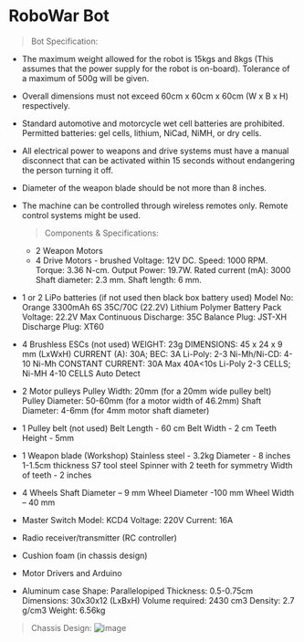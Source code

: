 # 	RoboWar Bot

> Bot Specification:

- The maximum weight allowed for the robot is 15kgs and 8kgs (This assumes that the power supply for the robot is on-board). Tolerance of a maximum of 500g will be given.
- Overall dimensions must not exceed 60cm x 60cm x 60cm (W x B x H) respectively.
- Standard automotive and motorcycle wet cell batteries are prohibited. Permitted batteries: gel cells, lithium, NiCad, NiMH, or dry cells.
- All electrical power to weapons and drive systems must have a manual disconnect that can be activated within 15 seconds without endangering the person turning it off.
- Diameter of the weapon blade should be not more than 8 inches.
- The machine can be controlled through wireless remotes only. Remote control systems might be used.



  > Components & Specifications:
  - 2 Weapon Motors 
  - 4 Drive Motors - brushed 
    Voltage: 12V DC.
    Speed: 1000 RPM.
    Torque: 3.36 N-cm.
    Output Power: 19.7W.
    Rated current (mA): 3000
    Shaft diameter: 2.3 mm.
    Shaft length: 6 mm.

 - 1 or 2 LiPo batteries (if not used then black box battery used)
    Model No: Orange 3300mAh 6S 35C/70C (22.2V) Lithium Polymer Battery Pack
    Voltage: 22.2V
    Max Continuous Discharge: 35C
    Balance Plug: JST-XH
    Discharge Plug: XT60

  - 4 Brushless ESCs (not used)
    WEIGHT: 23g
    DIMENSIONS: 45 x 24 x 9 mm (LxWxH)
    CURRENT (A): 30A; BEC: 3A
    Li-Poly: 2-3
    Ni-Mh/Ni-CD: 4-10 Ni-Mh
    CONSTANT CURRENT: 30A Max 40A<10s
    Li-Poly 2-3 CELLS; Ni-MH 4-10 CELLS Auto Detect

  - 2 Motor pulleys 
    Pulley Width: 
            20mm (for a 20mm wide pulley belt)
    Pulley Diameter: 
            50-60mm (for a motor width of 46.2mm)
    Shaft Diameter: 
            4-6mm (for 4mm motor shaft diameter)
       
   - 1 Pulley belt (not used)
    Belt Length - 60 cm
    Belt Width - 2 cm
    Teeth Height - 5mm
   
  - 1 Weapon blade (Workshop)
    Stainless steel - 3.2kg
    Diameter - 8 inches
    1-1.5cm thickness
    S7 tool steel
    Spinner with 2 teeth for symmetry
    Width of teeth - 2 inches

  - 4 Wheels
    Shaft Diameter – 9 mm
    Wheel Diameter -100 mm
    Wheel Width – 40 mm

  - Master Switch
    Model: KCD4
    Voltage: 220V
    Current: 16A

  - Radio receiver/transmitter (RC controller)
  - Cushion foam (in chassis design) 
  - Motor Drivers and Arduino
  - Aluminum case
    Shape: Parallelopiped
    Thickness: 0.5-0.75cm
    Dimensions: 30x30x12 (LxBxH)
    Volume required: 2430 cm3
    Density: 2.7 g/cm3
    Weight: 6.56kg
    
  > Chassis Design:
    ![image](https://user-images.githubusercontent.com/105040967/209374772-2be91d63-fc71-49b6-ad87-2d45c08faede.png)

  


